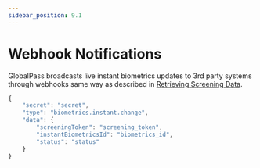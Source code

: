 ```yaml
---
sidebar_position: 9.1
---
```


# Webhook Notifications

GlobalPass broadcasts live instant biometrics updates to 3rd party systems through webhooks same way as described in [Retrieving Screening Data](../kyc-screenings/retrieving-screening-data.md).

```js title="Example webhook"
{
    "secret": "secret",
    "type": "biometrics.instant.change",
    "data": {
        "screeningToken": "screening_token",
        "instantBiometricsId": "biometrics_id",
        "status": "status"
    }
}
```
